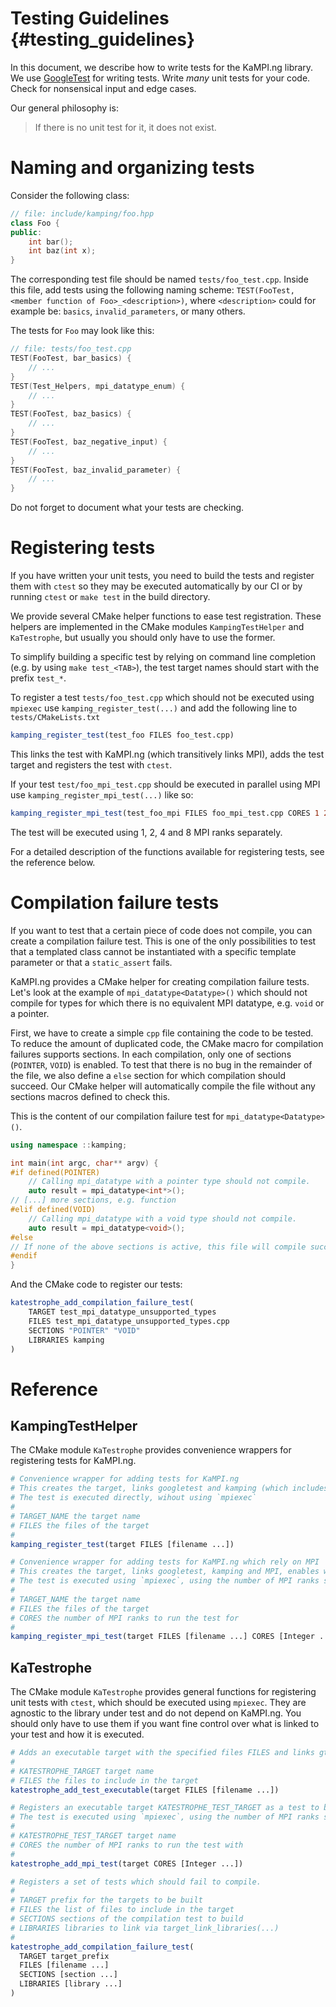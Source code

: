 Testing Guidelines {#testing_guidelines}
============
In this document, we describe how to write tests for the KaMPI.ng library.
We use [GoogleTest] for writing tests. Write *many* unit tests for your code. Check for nonsensical input and edge cases.

Our general philosophy is:
> If there is no unit test for it, it does not exist.

# Naming and organizing tests
Consider the following class:

```cpp
// file: include/kamping/foo.hpp
class Foo {
public:
    int bar();
    int baz(int x);
}
```

The corresponding test file should be named `tests/foo_test.cpp`. Inside this file, add tests using the following naming scheme: `TEST(FooTest, <member function of Foo>_<description>)`, where `<description>` could for example be: `basics`, `invalid_parameters`, or many others.

The tests for `Foo` may look like this:

```cpp
// file: tests/foo_test.cpp
TEST(FooTest, bar_basics) {
    // ...
}
TEST(Test_Helpers, mpi_datatype_enum) {
    // ...
}
TEST(FooTest, baz_basics) {
    // ...
}
TEST(FooTest, baz_negative_input) {
    // ...
}
TEST(FooTest, baz_invalid_parameter) {
    // ...
}
```

Do not forget to document what your tests are checking.

# Registering tests
If you have written your unit tests, you need to build the tests and register them with `ctest` so they may be executed automatically by our CI or by running `ctest` or `make test` in the build directory.

We provide several CMake helper functions to ease test registration. These helpers are implemented in the CMake modules `KampingTestHelper` and `KaTestrophe`, but usually you should only have to use the former.

To simplify building a specific test by relying on command line completion (e.g. by using `make test_<TAB>`), the test target names should start with the prefix `test_*`.

To register a test `tests/foo_test.cpp` which should not be executed using `mpiexec` use `kamping_register_test(...)` and add the following line to `tests/CMakeLists.txt`

```cmake
kamping_register_test(test_foo FILES foo_test.cpp)
```
This links the test with KaMPI.ng (which transitively links MPI), adds the test target and registers the test with `ctest`.

If your test `test/foo_mpi_test.cpp` should be executed in parallel using MPI use `kamping_register_mpi_test(...)` like so:

```cmake
kamping_register_mpi_test(test_foo_mpi FILES foo_mpi_test.cpp CORES 1 2 4 8)
```
The test will be executed using 1, 2, 4 and 8 MPI ranks separately.

For a detailed description of the functions available for registering tests, see the reference below.

# Compilation failure tests

If you want to test that a certain piece of code does not compile, you can create a compilation failure test.
This is one of the only possibilities to test that a templated class cannot be instantiated with a specific template parameter or that a `static_assert` fails.

KaMPI.ng provides a CMake helper for creating compilation failure tests.
Let's look at the example of `mpi_datatype<Datatype>()` which should not compile for types for which there is no equivalent MPI datatype, e.g. `void` or a pointer.

First, we have to create a simple `cpp` file containing the code to be tested.
To reduce the amount of duplicated code, the CMake macro for compilation failures supports sections.
In each compilation, only one of sections (`POINTER`, `VOID`) is enabled.
To test that there is no bug in the remainder of the file, we also define a `else` section for which compilation should succeed.
Our CMake helper will automatically compile the file without any sections macros defined to check this.

This is the content of our compilation failure test for `mpi_datatype<Datatype>()`.

```cpp
using namespace ::kamping;

int main(int argc, char** argv) {
#if defined(POINTER)
    // Calling mpi_datatype with a pointer type should not compile.
    auto result = mpi_datatype<int*>();
// [...] more sections, e.g. function
#elif defined(VOID)
    // Calling mpi_datatype with a void type should not compile.
    auto result = mpi_datatype<void>();
#else
// If none of the above sections is active, this file will compile successfully.
#endif
}
```

And the CMake code to register our tests:

```cmake
katestrophe_add_compilation_failure_test(
    TARGET test_mpi_datatype_unsupported_types
    FILES test_mpi_datatype_unsupported_types.cpp
    SECTIONS "POINTER" "VOID"
    LIBRARIES kamping
)
```
# Reference

## KampingTestHelper
The CMake module `KaTestrophe` provides convenience wrappers for registering tests for KaMPI.ng. 

```cmake
# Convenience wrapper for adding tests for KaMPI.ng
# This creates the target, links googletest and kamping (which includes MPI as transitive depenency), enables warnings and registers the test.
# The test is executed directly, wihout using `mpiexec`
#
# TARGET_NAME the target name
# FILES the files of the target
#
kamping_register_test(target FILES [filename ...])
```

```cmake
# Convenience wrapper for adding tests for KaMPI.ng which rely on MPI
# This creates the target, links googletest, kamping and MPI, enables warnings and registers the tests.
# The test is executed using `mpiexec`, using the number of MPI ranks specified.
#
# TARGET_NAME the target name
# FILES the files of the target
# CORES the number of MPI ranks to run the test for
#
kamping_register_mpi_test(target FILES [filename ...] CORES [Integer ...])
```

## KaTestrophe
The CMake module `KaTestrophe` provides general functions for registering unit tests with `ctest`, which should be executed using `mpiexec`. They are agnostic to the library under test and do not depend on KaMPI.ng. You should only have to use them if you want fine control over what is linked to your test and how it is executed.

```cmake
# Adds an executable target with the specified files FILES and links gtest and the MPI gtest runner
#
# KATESTROPHE_TARGET target name
# FILES the files to include in the target
katestrophe_add_test_executable(target FILES [filename ...])
```

```cmake
# Registers an executable target KATESTROPHE_TEST_TARGET as a test to be executed with ctest.
# The test is executed using `mpiexec`, using the number of MPI ranks specified.
#
# KATESTROPHE_TEST_TARGET target name
# CORES the number of MPI ranks to run the test with
#
katestrophe_add_mpi_test(target CORES [Integer ...])
```

```cmake
# Registers a set of tests which should fail to compile.
#
# TARGET prefix for the targets to be built
# FILES the list of files to include in the target
# SECTIONS sections of the compilation test to build
# LIBRARIES libraries to link via target_link_libraries(...)
#
katestrophe_add_compilation_failure_test(
  TARGET target_prefix
  FILES [filename ...]
  SECTIONS [section ...]
  LIBRARIES [library ...]
)
```

[GoogleTest]: https://google.github.io/googletest/

